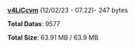 [**v4LiCcvm**](/data/v4LiCcvm.txt) (12/02/23 - 07:22)- 247 bytes

**Total Datas**: 9577

**Total Size**: 63.91 MB / 63.9 MB